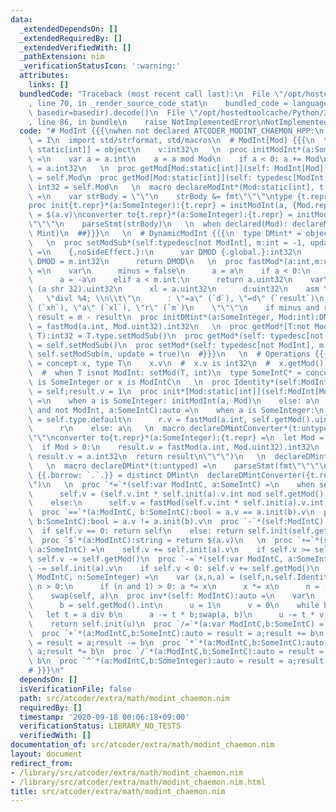 ```yaml
---
data:
  _extendedDependsOn: []
  _extendedRequiredBy: []
  _extendedVerifiedWith: []
  _pathExtension: nim
  _verificationStatusIcon: ':warning:'
  attributes:
    links: []
  bundledCode: "Traceback (most recent call last):\n  File \"/opt/hostedtoolcache/Python/3.8.5/x64/lib/python3.8/site-packages/onlinejudge_verify/documentation/build.py\"\
    , line 70, in _render_source_code_stat\n    bundled_code = language.bundle(stat.path,\
    \ basedir=basedir).decode()\n  File \"/opt/hostedtoolcache/Python/3.8.5/x64/lib/python3.8/site-packages/onlinejudge_verify/languages/nim.py\"\
    , line 86, in bundle\n    raise NotImplementedError\nNotImplementedError\n"
  code: "# ModInt {{{\nwhen not declared ATCODER_MODINT_CHAEMON_HPP:\n  const ATCODER_MODINT_CHAEMON_HPP*\
    \ = 1\n  import std/strformat, std/macros\n  # ModInt[Mod] {{{\n  type ModInt*[Mod:\
    \ static[int]] = object\n    v:int32\n   \n  proc initModInt*(a:SomeInteger, Mod:static[int]):ModInt[Mod]\
    \ =\n    var a = a.int\n    a = a mod Mod\n    if a < 0: a += Mod\n    result.v\
    \ = a.int32\n   \n  proc getMod[Mod:static[int]](self: ModInt[Mod]):static int32\
    \ = self.Mod\n  proc getMod[Mod:static[int]](self: typedesc[ModInt[Mod]]):static\
    \ int32 = self.Mod\n   \n  macro declareModInt*(Mod:static[int], t: untyped):untyped\
    \ =\n    var strBody = \"\"\n    strBody &= fmt\"\"\"\ntype {t.repr}* = ModInt[{Mod.repr}]\n\
    proc init{t.repr}*(a:SomeInteger):{t.repr} = initModInt(a, {Mod.repr})\nproc `$`*(a:{t.repr}):string\
    \ = $(a.v)\nconverter to{t.repr}*(a:SomeInteger):{t.repr} = initModInt(a, {Mod.repr})\n\
    \"\"\"\n    parseStmt(strBody)\n   \n  when declared(Mod): declareModInt(Mod,\
    \ Mint)\n  ##}}}\n   \n  # DynamicModInt {{{\n  type DMint* = object\n    v:int32\n\
    \   \n  proc setModSub*(self:typedesc[not ModInt], m:int = -1, update = false):int32\
    \ =\n    {.noSideEffect.}:\n      var DMOD {.global.}:int32\n      if update:\
    \ DMOD = m.int32\n      return DMOD\n   \n  proc fastMod*(a:int,m:uint32):uint32{.inline.}\
    \ =\n    var\n      minus = false\n      a = a\n    if a < 0:\n      minus = true\n\
    \      a = -a\n    elif a < m.int:\n      return a.uint32\n    var\n      xh =\
    \ (a shr 32).uint32\n      xl = a.uint32\n      d:uint32\n    asm \"\"\"\n   \
    \   \"divl %4; \\n\\t\"\n      : \"=a\" (`d`), \"=d\" (`result`)\n      : \"d\"\
    \ (`xh`), \"a\" (`xl`), \"r\" (`m`)\n    \"\"\"\n    if minus and result > 0'u32:\
    \ result = m - result\n  proc initDMint*(a:SomeInteger, Mod:int):DMint = result.v\
    \ = fastMod(a.int, Mod.uint32).int32\n   \n  proc getMod*[T:not ModInt](self:\
    \ T):int32 = T.type.setModSub()\n  proc getMod*(self: typedesc[not ModInt]):int32\
    \ = self.setModSub()\n  proc setMod*(self: typedesc[not ModInt], m:int) = discard\
    \ self.setModSub(m, update = true)\n  #}}}\n   \n  # Operations {{{\n  type ModIntC*\
    \ = concept x, type T\n    x.v\n  #  x.v is int32\n  #  x.getMod() is int32\n\
    \  #  when T isnot ModInt: setMod(T, int)\n  type SomeIntC* = concept x\n    x\
    \ is SomeInteger or x is ModIntC\n   \n  proc Identity*(self:ModIntC):auto = result\
    \ = self;result.v = 1\n  proc init*[Mod:static[int]](self:ModInt[Mod], a:SomeIntC):ModInt[Mod]\
    \ =\n    when a is SomeInteger: initModInt(a, Mod)\n    else: a\n  proc init*(self:ModIntC\
    \ and not ModInt, a:SomeIntC):auto =\n    when a is SomeInteger:\n      var r\
    \ = self.type.default\n      r.v = fastMod(a.int, self.getMod().uint32).int32\n\
    \      r\n    else: a\n   \n  macro declareDMintConverter*(t:untyped) =\n    parseStmt(fmt\"\
    \"\"\nconverter to{t.repr}*(a:SomeInteger):{t.repr} =\n  let Mod = {t.repr}.getMod()\n\
    \  if Mod > 0:\n    result.v = fastMod(a.int, Mod.uint32).int32\n  else:\n   \
    \ result.v = a.int32\n  return result\n\"\"\")\n   \n  declareDMintConverter(DMint)\n\
    \   \n  macro declareDMint*(t:untyped) =\n    parseStmt(fmt\"\"\"\n  type {t.repr}\
    \ {{.borrow: `.`.}} = distinct DMint\n  declareDMintConverter({t.repr})\n  \"\"\
    \")\n   \n  proc `*=`*(self:var ModIntC, a:SomeIntC) =\n    when self is ModInt:\n\
    \      self.v = (self.v.int * self.init(a).v.int mod self.getMod().int).int32\n\
    \    else:\n      self.v = fastMod(self.v.int * self.init(a).v.int, self.getMod().uint32).int32\n\
    \  proc `==`*(a:ModIntC, b:SomeIntC):bool = a.v == a.init(b).v\n  proc `!=`*(a:ModIntC,\
    \ b:SomeIntC):bool = a.v != a.init(b).v\n  proc `-`*(self:ModIntC):auto =\n  \
    \  if self.v == 0: return self\n    else: return self.init(self.getMod() - self.v)\n\
    \  proc `$`*(a:ModIntC):string = return $(a.v)\n   \n  proc `+=`*(self:var ModIntC;\
    \ a:SomeIntC) =\n    self.v += self.init(a).v\n    if self.v >= self.getMod():\
    \ self.v -= self.getMod()\n  proc `-=`*(self:var ModIntC, a:SomeIntC) =\n    self.v\
    \ -= self.init(a).v\n    if self.v < 0: self.v += self.getMod()\n  proc `^=`*(self:var\
    \ ModIntC, n:SomeInteger) =\n    var (x,n,a) = (self,n,self.Identity)\n    while\
    \ n > 0:\n      if (n and 1) > 0: a *= x\n      x *= x\n      n = (n shr 1)\n\
    \    swap(self, a)\n  proc inv*(self: ModIntC):auto =\n    var\n      a = self.v.int\n\
    \      b = self.getMod().int\n      u = 1\n      v = 0\n    while b > 0:\n   \
    \   let t = a div b\n      a -= t * b;swap(a, b)\n      u -= t * v;swap(u, v)\n\
    \    return self.init(u)\n  proc `/=`*(a:var ModIntC,b:SomeIntC) = a *= a.init(b).inv()\n\
    \  proc `+`*(a:ModIntC,b:SomeIntC):auto = result = a;result += b\n  proc `-`*(a:ModIntC,b:SomeIntC):auto\
    \ = result = a;result -= b\n  proc `*`*(a:ModIntC,b:SomeIntC):auto = result =\
    \ a;result *= b\n  proc `/`*(a:ModIntC,b:SomeIntC):auto = result = a;result /=\
    \ b\n  proc `^`*(a:ModIntC,b:SomeInteger):auto = result = a;result ^= b\n  # }}}\n\
    # }}}\n"
  dependsOn: []
  isVerificationFile: false
  path: src/atcoder/extra/math/modint_chaemon.nim
  requiredBy: []
  timestamp: '2020-09-18 00:06:18+09:00'
  verificationStatus: LIBRARY_NO_TESTS
  verifiedWith: []
documentation_of: src/atcoder/extra/math/modint_chaemon.nim
layout: document
redirect_from:
- /library/src/atcoder/extra/math/modint_chaemon.nim
- /library/src/atcoder/extra/math/modint_chaemon.nim.html
title: src/atcoder/extra/math/modint_chaemon.nim
---
```

